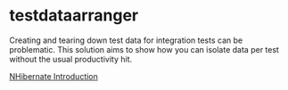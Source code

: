 # testdataarranger
Creating and tearing down test data for integration tests can be problematic.  This solution aims to show how you can isolate data per test without the usual productivity hit.

[NHibernate Introduction](http://nhibernate.info/doc/tutorials/first-nh-app/your-first-nhibernate-based-application.html)
